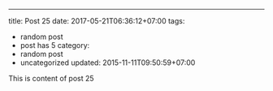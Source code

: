 ---
title: Post 25
date: 2017-05-21T06:36:12+07:00
tags:
  - random post
  - post has 5
category:
  - random post
  - uncategorized
updated: 2015-11-11T09:50:59+07:00

This is content of post 25